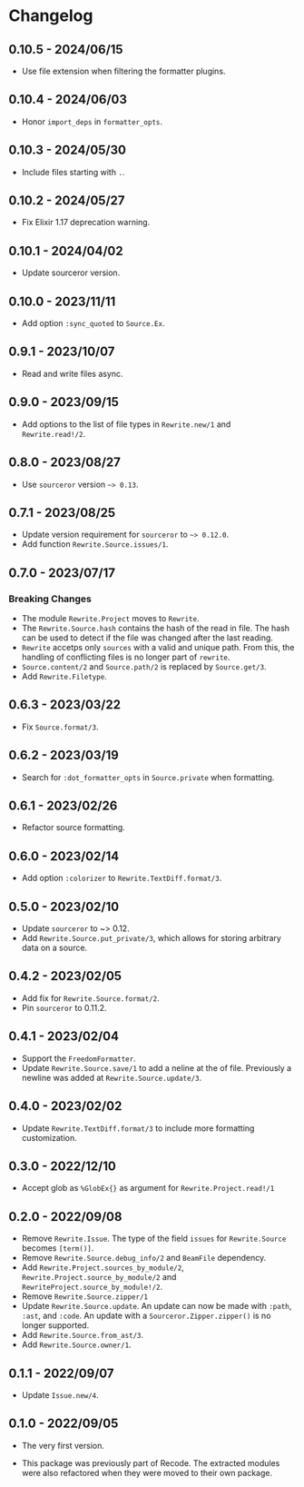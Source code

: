 # Changelog

## 0.10.5 - 2024/06/15

+ Use file extension when filtering the formatter plugins.

## 0.10.4 - 2024/06/03

+ Honor `import_deps` in `formatter_opts`.

## 0.10.3 - 2024/05/30

+ Include files starting with `.`.

## 0.10.2 - 2024/05/27

+ Fix Elixir 1.17 deprecation warning.

## 0.10.1 - 2024/04/02

+ Update sourceror version.

## 0.10.0 - 2023/11/11

+ Add option `:sync_quoted` to `Source.Ex`.

## 0.9.1 - 2023/10/07

+ Read and write files async.

## 0.9.0 - 2023/09/15

+ Add options to the list of file types in `Rewrite.new/1` and `Rewrite.read!/2`.

## 0.8.0 - 2023/08/27

+ Use `sourceror` version `~> 0.13`.

## 0.7.1 - 2023/08/25

+ Update version requirement for `sourceror` to `~> 0.12.0`.
+ Add function `Rewrite.Source.issues/1`.

## 0.7.0 - 2023/07/17

### Breaking Changes

+ The module `Rewrite.Project` moves to `Rewrite`.
+ The `Rewrite.Source.hash` contains the hash of the read in file. The hash can
  be used to detect if the file was changed after the last reading.
+ `Rewrite` accetps only `sources` with a valid and unique path. From this, the
  handling of conflicting files is no longer part of `rewrite`.
+ `Source.content/2` and `Source.path/2` is replaced by `Source.get/3`.
+ Add `Rewrite.Filetype`.

## 0.6.3 - 2023/03/22

+ Fix `Source.format/3`.

## 0.6.2 - 2023/03/19

+ Search for `:dot_formatter_opts` in `Source.private` when formatting.

## 0.6.1 - 2023/02/26

+ Refactor source formatting.

## 0.6.0 - 2023/02/14

+ Add option `:colorizer` to `Rewrite.TextDiff.format/3`.

## 0.5.0 - 2023/02/10

+ Update `sourceror` to ~> 0.12.
+ Add `Rewrite.Source.put_private/3`, which allows for storing arbitrary data
  on a source.

## 0.4.2 - 2023/02/05

+ Add fix for `Rewrite.Source.format/2`.
+ Pin `sourceror` to 0.11.2.

## 0.4.1 - 2023/02/04

+ Support the `FreedomFormatter`.
+ Update `Rewrite.Source.save/1` to add a neline at the of file. Previously a
  newline was added at `Rewrite.Source.update/3`.

## 0.4.0 - 2023/02/02

+ Update `Rewrite.TextDiff.format/3` to include more formatting customization.

## 0.3.0 - 2022/12/10

+ Accept glob as `%GlobEx{}` as argument for `Rewrite.Project.read!/1`

## 0.2.0 - 2022/09/08

+ Remove `Rewrite.Issue`. The type of the field `issues` for `Rewrite.Source`
  becomes `[term()]`.
+ Remove `Rewrite.Source.debug_info/2` and `BeamFile` dependency.
+ Add `Rewrite.Project.sources_by_module/2`, `Rewrite.Project.source_by_module/2`
  and `RewriteProject.source_by_module!/2`.
+ Remove `Rewrite.Source.zipper/1`
+ Update `Rewrite.Source.update`. An update can now be made with `:path`, `:ast`,
  and `:code`. An update with a `Sourceror.Zipper.zipper()` is no longer
  supported.
+ Add `Rewrite.Source.from_ast/3`.
+ Add `Rewrite.Source.owner/1`.

## 0.1.1 - 2022/09/07

+ Update `Issue.new/4`.

## 0.1.0 - 2022/09/05

+ The very first version.

+ This package was previously part of Recode. The extracted modules were also
  refactored when they were moved to their own package.
